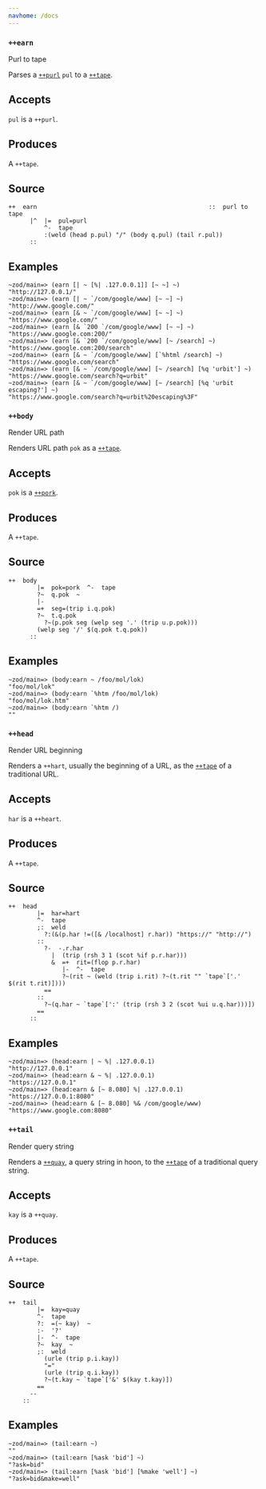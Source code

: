 ```yaml
---
navhome: /docs
---
```



### `++earn`

Purl to tape

Parses a [`++purl`]() `pul` to a [`++tape`]().

Accepts
-------

`pul` is a `++purl`.

Produces
--------

A `++tape`.

Source
------

    ++  earn                                                ::  purl to tape
          |^  |=  pul=purl
              ^-  tape
              :(weld (head p.pul) "/" (body q.pul) (tail r.pul))
          ::

Examples
--------

    ~zod/main=> (earn [| ~ [%| .127.0.0.1]] [~ ~] ~)
    "http://127.0.0.1/"
    ~zod/main=> (earn [| ~ `/com/google/www] [~ ~] ~)
    "http://www.google.com/"
    ~zod/main=> (earn [& ~ `/com/google/www] [~ ~] ~)
    "https://www.google.com/"
    ~zod/main=> (earn [& `200 `/com/google/www] [~ ~] ~)
    "https://www.google.com:200/"
    ~zod/main=> (earn [& `200 `/com/google/www] [~ /search] ~)
    "https://www.google.com:200/search"
    ~zod/main=> (earn [& ~ `/com/google/www] [`%html /search] ~)
    "https://www.google.com/search"
    ~zod/main=> (earn [& ~ `/com/google/www] [~ /search] [%q 'urbit'] ~)
    "https://www.google.com/search?q=urbit"
    ~zod/main=> (earn [& ~ `/com/google/www] [~ /search] [%q 'urbit escaping?'] ~)
    "https://www.google.com/search?q=urbit%20escaping%3F"

### `++body`

Render URL path

Renders URL path `pok` as a [`++tape`]().

Accepts
-------

`pok` is a [`++pork`]().

Produces
--------

A `++tape`.

Source
------

    ++  body
            |=  pok=pork  ^-  tape
            ?~  q.pok  ~
            |-
            =+  seg=(trip i.q.pok)
            ?~  t.q.pok
              ?~(p.pok seg (welp seg '.' (trip u.p.pok)))
            (welp seg '/' $(q.pok t.q.pok))
          ::
          
Examples
--------

    ~zod/main=> (body:earn ~ /foo/mol/lok)
    "foo/mol/lok"
    ~zod/main=> (body:earn `%htm /foo/mol/lok)
    "foo/mol/lok.htm"
    ~zod/main=> (body:earn `%htm /)
    ""

### `++head`

Render URL beginning

Renders a `++hart`, usually the beginning of a URL, as the [`++tape`]()
of a traditional URL.

Accepts
-------

`har` is a `++heart`.

Produces
--------

A `++tape`.

Source
------

    ++  head
            |=  har=hart
            ^-  tape
            ;:  weld
              ?:(&(p.har !=([& /localhost] r.har)) "https://" "http://")
            ::
              ?-  -.r.har
                |  (trip (rsh 3 1 (scot %if p.r.har)))
                &  =+  rit=(flop p.r.har)
                   |-  ^-  tape
                   ?~(rit ~ (weld (trip i.rit) ?~(t.rit "" `tape`['.' $(rit t.rit)])))
              ==
            ::
              ?~(q.har ~ `tape`[':' (trip (rsh 3 2 (scot %ui u.q.har)))])
            ==
          ::

Examples
--------

    ~zod/main=> (head:earn | ~ %| .127.0.0.1)
    "http://127.0.0.1"
    ~zod/main=> (head:earn & ~ %| .127.0.0.1)
    "https://127.0.0.1"
    ~zod/main=> (head:earn & [~ 8.080] %| .127.0.0.1)
    "https://127.0.0.1:8080"
    ~zod/main=> (head:earn & [~ 8.080] %& /com/google/www)
    "https://www.google.com:8080"

### `++tail`

Render query string

Renders a [`++quay`](), a query string in hoon, to the [`++tape`]() of a
traditional query string.

Accepts
-------

`kay` is a `++quay`.

Produces
--------

A `++tape`.

Source
------

    ++  tail
            |=  kay=quay
            ^-  tape
            ?:  =(~ kay)  ~
            :-  '?'
            |-  ^-  tape
            ?~  kay  ~
            ;:  weld
              (urle (trip p.i.kay))
              "="
              (urle (trip q.i.kay))
              ?~(t.kay ~ `tape`['&' $(kay t.kay)])
            ==
          --
        ::

Examples
--------

    ~zod/main=> (tail:earn ~)
    ""
    ~zod/main=> (tail:earn [%ask 'bid'] ~)
    "?ask=bid"
    ~zod/main=> (tail:earn [%ask 'bid'] [%make 'well'] ~)
    "?ask=bid&make=well"



